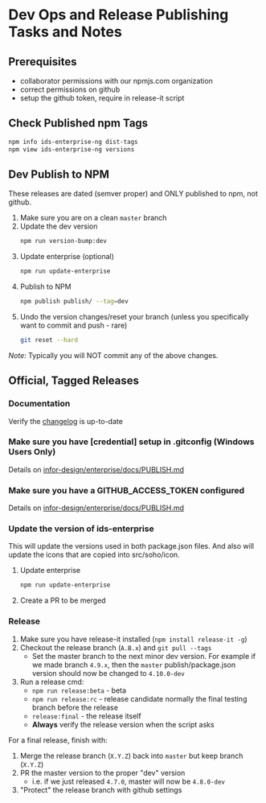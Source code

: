 # Dev Ops and Release Publishing Tasks and Notes

## Prerequisites

- collaborator permissions with our npmjs.com organization
- correct permissions on github
- setup the github token, require in release-it script

## Check Published npm Tags

```bash
npm info ids-enterprise-ng dist-tags
npm view ids-enterprise-ng versions
```

## Dev Publish to NPM

These releases are dated (semver proper) and ONLY published to npm, not github.

1. Make sure you are on a clean `master` branch
1. Update the dev version
    ```sh
    npm run version-bump:dev
    ```
1. Update enterprise (optional)
    ```sh
    npm run update-enterprise
    ```
1. Publish to NPM
    ```sh
    npm publish publish/ --tag=dev
    ```
1. Undo the version changes/reset your branch (unless you specifically want to commit and push - rare)
    ```sh
    git reset --hard
    ```

*Note:* Typically you will NOT commit any of the above changes.

## Official, Tagged Releases

### Documentation

Verify the [changelog](docs/changelog) is up-to-date

### Make sure you have [credential] setup in .gitconfig  (Windows Users Only)

Details on [infor-design/enterprise/docs/PUBLISH.md](https://github.com/infor-design/enterprise/blob/master/docs/PUBLISH.md#make-sure-you-have-credential-setup-in-gitconfig--windows-users-only)

### Make sure you have a GITHUB_ACCESS_TOKEN configured

Details on [infor-design/enterprise/docs/PUBLISH.md](https://github.com/infor-design/enterprise/blob/master/docs/PUBLISH.md#make-sure-you-have-a-github_access_token-configured)

### Update the version of ids-enterprise

This will update the versions used in both package.json files. And also will update the icons that
are copied into src/soho/icon.

1. Update enterprise
    ```sh
    npm run update-enterprise
    ```
1. Create a PR to be merged

### Release

1. Make sure you have release-it installed (`npm install release-it -g`)
1. Checkout the release branch (`A.B.x`) and `git pull --tags`
    - Set the master branch to the next minor dev version. For example if we made branch `4.9.x`, then the `master` publish/package.json version should now be changed to `4.10.0-dev`
1. Run a release cmd:
    - `npm run release:beta` - beta
    - `npm run release:rc` - release candidate normally the final testing branch before the release
    - `release:final` - the release itself
    - **Always** verify the release version when the script asks

For a final release, finish with:

1. Merge the release branch (`X.Y.Z`) back into `master` but keep branch (`X.Y.Z`)
1. PR the master version to the proper "dev" version
    - i.e. if we just released `4.7.0`, master will now be `4.8.0-dev`
1. "Protect" the release branch with github settings
